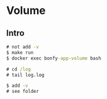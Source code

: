 # Volume

## Intro
```cmd
# not add -v
$ make run
$ docker exec bonfy-app-volume bash

# cd /log 
# tail log.log

$ add -v
# see folder
```